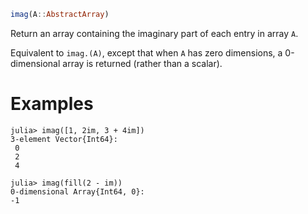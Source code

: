 ```julia
imag(A::AbstractArray)
```

Return an array containing the imaginary part of each entry in array `A`.

Equivalent to `imag.(A)`, except that when `A` has zero dimensions, a 0-dimensional array is returned (rather than a scalar).

# Examples

```jldoctest
julia> imag([1, 2im, 3 + 4im])
3-element Vector{Int64}:
 0
 2
 4

julia> imag(fill(2 - im))
0-dimensional Array{Int64, 0}:
-1
```
